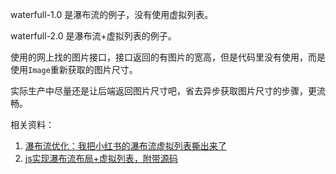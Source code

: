 waterfull-1.0 是瀑布流的例子，没有使用虚拟列表。

waterfull-2.0 是瀑布流+虚拟列表的例子。

使用的网上找的图片接口，接口返回的有图片的宽高，但是代码里没有使用，而是使用`Image`重新获取的图片尺寸。

实际生产中尽量还是让后端返回图片尺寸吧，省去异步获取图片尺寸的步骤，更流畅。

相关资料：
1. [瀑布流优化：我把小红书的瀑布流虚拟列表撕出来了](https://juejin.cn/post/7327971289743278121?searchId=20240620095717C2931FE945CA88B4B7CA)
2. [js实现瀑布流布局+虚拟列表，附带源码](https://juejin.cn/post/7345379893235171391?searchId=20240620095524F05D6D1D8ACAC8C47DF8)